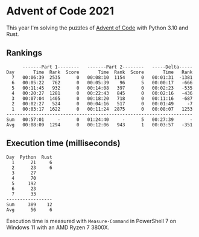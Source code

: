 # Advent of Code 2021

This year I'm solving the puzzles of [Advent of Code](https://adventofcode.com/2021) with Python 3.10 and Rust.

## Rankings
```
      -------Part 1--------   -------Part 2--------   -----Delta-----
Day       Time  Rank  Score       Time  Rank  Score       Time   Rank
  7   00:06:39  2535      0   00:08:10  1154      0   00:01:31  -1381
  6   00:05:22   762      0   00:05:39    96      5   00:00:17   -666
  5   00:11:45   932      0   00:14:08   397      0   00:02:23   -535
  4   00:20:27  1281      0   00:22:43   845      0   00:02:16   -436
  3   00:07:04  1405      0   00:18:20   718      0   00:11:16   -687
  2   00:02:27   524      0   00:04:16   517      0   00:01:49     -7
  1   00:03:17  1622      0   00:11:24  2875      0   00:08:07   1253
---------------------------------------------------------------------
Sum   00:57:01     -      0   01:24:40     -      5   00:27:39      -
Avg   00:08:09  1294      0   00:12:06   943      1   00:03:57   -351
```

## Execution time (milliseconds)
```
Day  Python  Rust
  1      21     6
  2      23     6
  3      27
  4      70
  5     192
  6      23
  7      33
-----------------
Sum     389    12
Avg      56     6
```

Execution time is measured with `Measure-Command` in PowerShell 7 on Windows 11
with an AMD Ryzen 7 3800X.